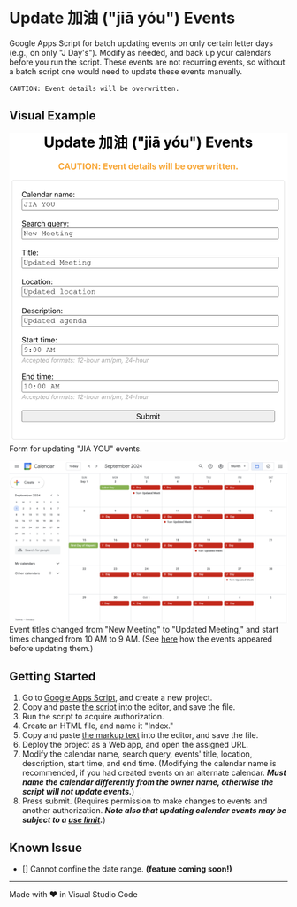 # Update 加油 ("jiā yóu") Events

Google Apps Script for batch updating events on only certain letter days (e.g., on only "J Day's"). Modify as needed, and back up your calendars before you run the script. These events are not recurring events, so without a batch script one would need to update these events manually.

```
CAUTION: Event details will be overwritten.
```

## Visual Example

<img src="screenshots/calendarForm.png" alt="screenshot of calendar form" width="800"><br>Form for updating "JIA YOU" events.

<img src="screenshots/calendar.png" alt="screenshot of calendar" width="800"><br>Event titles changed from "New Meeting" to "Updated Meeting," and start times changed from 10 AM to 9 AM. (See [here](https://github.com/saegl5/jiayou_add_events) how the events appeared before updating them.)

## Getting Started

1. Go to [Google Apps Script](https://script.google.com/), and create a new project.
2. Copy and paste [the script](./Code.gs) into the editor, and save the file.
3. Run the script to acquire authorization.
4. Create an HTML file, and name it "Index."
5. Copy and paste [the markup text](./Index.html) into the editor, and save the file.
6. Deploy the project as a Web app, and open the assigned URL.
7. Modify the calendar name, search query, events' title, location, description, start time, and end time. (Modifying the calendar name is recommended, if you had created events on an alternate calendar. ***Must name the calendar differently from the owner name, otherwise the script will not update events.***)
8. Press submit. (Requires permission to make changes to events and another authorization. ***Note also that updating calendar events may be subject to a [use limit](https://support.google.com/a/answer/2905486?hl=en).***)

## Known Issue

- [] Cannot confine the date range. **(feature coming soon!)**

<hr>
Made with &heartsuit; in Visual Studio Code